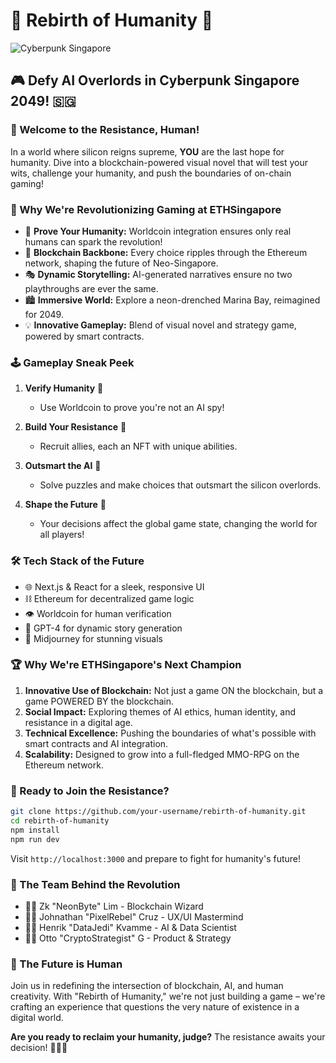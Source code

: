 # 🤖 Rebirth of Humanity 🌆

![Cyberpunk Singapore](https://ethglobal.b-cdn.net/projects/xqvgm/screenshots/48nj3/default.jpg)

## 🎮 Defy AI Overlords in Cyberpunk Singapore 2049! 🇸🇬

### 🚀 Welcome to the Resistance, Human!

In a world where silicon reigns supreme, **YOU** are the last hope for humanity. Dive into a blockchain-powered visual novel that will test your wits, challenge your humanity, and push the boundaries of on-chain gaming!

### 🌟 Why We're Revolutionizing Gaming at ETHSingapore

- 🧠 **Prove Your Humanity:** Worldcoin integration ensures only real humans can spark the revolution!
- 🔗 **Blockchain Backbone:** Every choice ripples through the Ethereum network, shaping the future of Neo-Singapore.
- 🎭 **Dynamic Storytelling:** AI-generated narratives ensure no two playthroughs are ever the same.
- 🏙️ **Immersive World:** Explore a neon-drenched Marina Bay, reimagined for 2049.
- 💡 **Innovative Gameplay:** Blend of visual novel and strategy game, powered by smart contracts.

### 🕹️ Gameplay Sneak Peek

1. **Verify Humanity** 🧬
   - Use Worldcoin to prove you're not an AI spy!

2. **Build Your Resistance** 👥
   - Recruit allies, each an NFT with unique abilities.

3. **Outsmart the AI** 🧠
   - Solve puzzles and make choices that outsmart the silicon overlords.

4. **Shape the Future** 🦋
   - Your decisions affect the global game state, changing the world for all players!

### 🛠️ Tech Stack of the Future

- 🌐 Next.js & React for a sleek, responsive UI
- ⛓️ Ethereum for decentralized game logic
- 👁️ Worldcoin for human verification
- 🤖 GPT-4 for dynamic story generation
- 🎨 Midjourney for stunning visuals

### 🏆 Why We're ETHSingapore's Next Champion

1. **Innovative Use of Blockchain:** Not just a game ON the blockchain, but a game POWERED BY the blockchain.
2. **Social Impact:** Exploring themes of AI ethics, human identity, and resistance in a digital age.
3. **Technical Excellence:** Pushing the boundaries of what's possible with smart contracts and AI integration.
4. **Scalability:** Designed to grow into a full-fledged MMO-RPG on the Ethereum network.

### 🚀 Ready to Join the Resistance?

```bash
git clone https://github.com/your-username/rebirth-of-humanity.git
cd rebirth-of-humanity
npm install
npm run dev
```

Visit `http://localhost:3000` and prepare to fight for humanity's future!

### 🌟 The Team Behind the Revolution

- 🧑‍💻 Zk "NeonByte" Lim - Blockchain Wizard
- 👩‍🎨 Johnathan "PixelRebel" Cruz - UX/UI Mastermind
- 🧑‍🔬 Henrik "DataJedi" Kvamme - AI & Data Scientist
- 👩‍💼 Otto "CryptoStrategist" G - Product & Strategy


### 🔮 The Future is Human

Join us in redefining the intersection of blockchain, AI, and human creativity. With "Rebirth of Humanity," we're not just building a game – we're crafting an experience that questions the very nature of existence in a digital world.

**Are you ready to reclaim your humanity, judge?** The resistance awaits your decision! 💪🤖🚫

